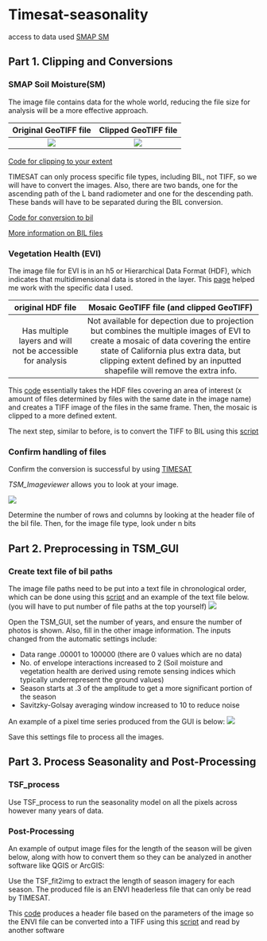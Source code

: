 # Timesat-seasonality

access to data used
[SMAP SM](https://nsidc.org/data/nsidc-0779/versions/1)

## Part 1. Clipping and Conversions
### SMAP Soil Moisture(SM)
The image file contains data for the whole world, reducing the file size for analysis will be a more effective approach.

Original GeoTIFF file           |  Clipped GeoTIFF file
:-------------------------:|:-------------------------:
![](images/OriginalTIFSMAP.png)  |  ![](images/clippedtifCA.png)

[Code for clipping to your extent](src-code/cliptif.py)

TIMESAT can only process specific file types, including BIL, not TIFF, so we will have to convert the images. 
Also, there are two bands, one for the ascending path of the L band radiometer and one for the descending path.
These bands will have to be separated during the BIL conversion. 

[Code for conversion to bil](src-code/TifToBILSMAP.py)

[More information on BIL files](https://desktop.arcgis.com/en/arcmap/latest/manage-data/raster-and-images/bil-bip-and-bsq-raster-files.htm)

### Vegetation Health (EVI)
The image file for EVI is in an h5 or Hierarchical Data Format (HDF), which indicates that multidimensional data is stored in the layer. 
This [page](https://lpdaac.usgs.gov/resources/e-learning/working-daily-nasa-viirs-surface-reflectance-data/) helped me work with the specific data I used.

original HDF file           |  Mosaic GeoTIFF file (and clipped GeoTIFF)
:-------------------------:|:-------------------------:
Has multiple layers and will not be accessible for analysis|  Not available for depection due to projection but combines the multiple images of EVI to create a mosaic of data covering the entire state of California plus extra data, but clipping extent defined by an inputted shapefile will remove the extra info.

This [code](src-code/h5toMosaic.py) essentially takes the HDF files covering an area of interest (x amount of files determined by files with the same date in the image name) and creates a TIFF image of the files in the same frame. Then, the mosaic is clipped to a more defined extent. 

The next step, similar to before, is to convert the TIFF to BIL using this [script](src-code/TIFtoBILEVI.py)


### Confirm handling of files
Confirm the conversion is successful by using [TIMESAT](https://web.nateko.lu.se/timesat/timesat.asp)

 *TSM_Imageviewer* allows you to look at your image.

![](images/BILTSMimageViewSMAP.png)

Determine the number of rows and columns by looking at the header file of the bil file.
Then, for the image file type, look under n bits

## Part 2. Preprocessing in TSM_GUI

### Create text file of bil paths 

The image file paths need to be put into a text file in chronological order, which can be done using this [script](src-code/BILpaths.py) and an example of the text file below. (you will have to put number of file paths at the top yourself)
![](images/filepaths.png)

Open the TSM_GUI, set the number of years, and ensure the number of photos is shown. Also, fill in the other image information. 
The inputs changed from the automatic settings include: 
- Data range .00001 to 100000 (there are 0 values which are no data)
- No. of envelope interactions increased to 2 (Soil moisture and vegetation health are derived using remote sensing indices which typically underrepresent the ground values)
- Season starts at .3 of the amplitude to get a more significant portion of the season
- Savitzky-Golsay averaging window increased to 10 to reduce noise

An example of a pixel time series produced from the GUI is below:
![](images/TSMGUI.png)

Save this settings file to process all the images. 

## Part 3. Process Seasonality and Post-Processing

### TSF_process

Use TSF_process to run the seasonality model on all the pixels across however many years of data.

### Post-Processing 

An example of output image files for the length of the season will be given below, along with how to convert them so they can be analyzed in another software like QGIS or ArcGIS:

Use the TSF_fit2img to extract the length of season imagery for each season. The produced file is an ENVI headerless file that can only be read by TIMESAT.

This [code](src-code/CreateHDR.py) produces a header file based on the parameters of the image so the ENVI file can be converted into a TIFF using this [script](src-code/envitotif.py) and read by another software
